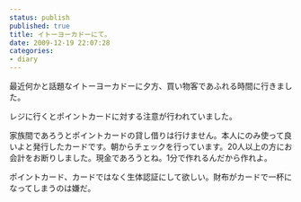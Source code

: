 ```yaml
---
status: publish
published: true
title: イトーヨーカドーにて。
date: 2009-12-19 22:07:28
categories:
- diary
---
```

最近何かと話題なイトーヨーカドーに夕方、買い物客であふれる時間に行きました。

レジに行くとポイントカードに対する注意が行われていました。

家族間であろうとポイントカードの貸し借りは行けません。本人にのみ使って良いよと発行したカードです。朝からチェックを行っています。20人以上の方にお会計をお断りしました。現金であろうとね。1分で作れるんだから作れよ。

ポイントカード、カードではなく生体認証にして欲しい。財布がカードで一杯になってしまうのは嫌だ。
